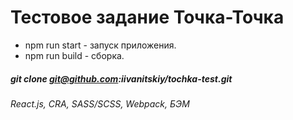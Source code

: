 # Тестовое задание Точка-Точка


* npm run start - запуск приложения.
* npm run build - сборка.

##### git clone git@github.com:iivanitskiy/tochka-test.git

###### React.js, CRA, SASS/SCSS, Webpack, БЭМ
